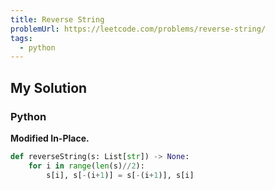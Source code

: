 ```yaml
---
title: Reverse String
problemUrl: https://leetcode.com/problems/reverse-string/
tags:
  - python
---
```


## My Solution

### Python

**Modified In-Place.**

```py
def reverseString(s: List[str]) -> None:
    for i in range(len(s)//2):
        s[i], s[-(i+1)] = s[-(i+1)], s[i]
```

